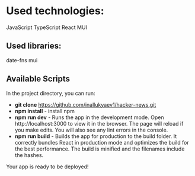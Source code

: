 # Used technologies:
JavaScript TypeScript React MUI

## Used libraries:
date-fns mui

## Available Scripts
In the project directory, you can run:

* **git clone** https://github.com/inallukyaev1/hacker-news.git
* **npm install** - install npm
* **npm run dev** - Runs the app in the development mode.
Open http://localhost:3000 to view it in the browser.
The page will reload if you make edits.
You will also see any lint errors in the console.
* **npm run build** - Builds the app for production to the build folder.
It correctly bundles React in production mode and optimizes the build for the best performance. The build is minified and the filenames include the hashes.


Your app is ready to be deployed!
